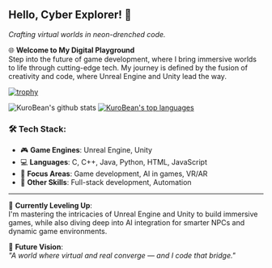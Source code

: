 ## Hello, Cyber Explorer! 🦾  
*Crafting virtual worlds in neon-drenched code.*

🌐 **Welcome to My Digital Playground**  
Step into the future of game development, where I bring immersive worlds to life through cutting-edge tech. My journey is defined by the fusion of creativity and code, where Unreal Engine and Unity lead the way.

[![trophy](https://github-profile-trophy.vercel.app/?username=BeanKuro&row=1&theme=matrix&no-frame=true&margin-w=15)](https://github.com/ryo-ma/github-profile-trophy)

![KuroBean's github stats](https://github-readme-stats.vercel.app/api?username=BeanKuro&show_icons=true&theme=radical&hide_border=true&bg_color=0,0f0c29,302b63,24243e)
[![KuroBean's top languages](https://github-readme-stats.vercel.app/api/top-langs/?username=BeanKuro&show_icons=true&hide_border=true&title_color=00FFFF&icon_color=00FFFF&layout=compact&bg_color=0,0f0c29,302b63,24243e)](https://github.com/BeanKuro)

### 🛠️ **Tech Stack:**

- 🎮 **Game Engines**: Unreal Engine, Unity  
- 💻 **Languages**: C, C++, Java, Python, HTML, JavaScript  
- 🧠 **Focus Areas**: Game development, AI in games, VR/AR  
- 🔧 **Other Skills**: Full-stack development, Automation

---

🚀 **Currently Leveling Up**:  
I'm mastering the intricacies of Unreal Engine and Unity to build immersive games, while also diving deep into AI integration for smarter NPCs and dynamic game environments.

🔮 **Future Vision**:  
_"A world where virtual and real converge — and I code that bridge."_
